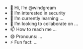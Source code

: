 - 👋 Hi, I’m @windgream
- 👀 I’m interested in security
- 🌱 I’m currently learning ...
- 💞️ I’m looking to collaborate on ...
- 📫 How to reach me ...
- 😄 Pronouns: ...
- ⚡ Fun fact: ...

<!---
windgream/windgream is a ✨ special ✨ repository because its `README.md` (this file) appears on your GitHub profile.
You can click the Preview link to take a look at your changes.
--->
